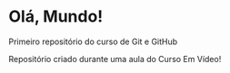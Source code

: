 # Olá, Mundo!
 Primeiro repositório do curso de Git e GitHub

 Repositório criado durante uma aula do Curso Em Vídeo!
